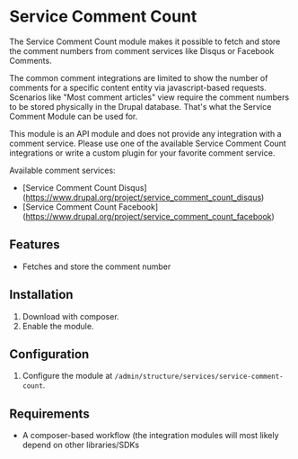 # Service Comment Count

The Service Comment Count module makes it possible to fetch and store
the comment numbers from comment services like Disqus or Facebook Comments.

The common comment integrations are limited to show the number of comments
for a specific content entity via javascript-based requests. Scenarios like
"Most comment articles" view require the comment numbers to be stored
physically in the Drupal database. That's what the Service Comment Module
can be used for.

This module is an API module and does not provide any integration with a
comment service. Please use one of the available Service Comment Count
integrations or write a custom plugin for your favorite comment service.

Available comment services:
* [Service Comment Count Disqus]
(https://www.drupal.org/project/service_comment_count_disqus)
* [Service Comment Count Facebook]
(https://www.drupal.org/project/service_comment_count_facebook)

## Features

* Fetches and store the comment number

## Installation

1. Download with composer.
2. Enable the module.

## Configuration
1. Configure the module at `/admin/structure/services/service-comment-count`.

## Requirements

* A composer-based workflow (the integration modules will most likely depend on
other libraries/SDKs
